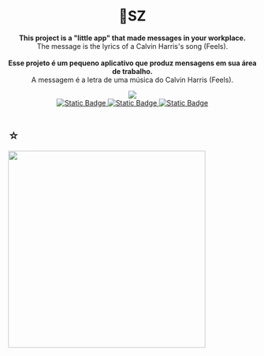 <h1 align="center">
    <span>💖SZ</span>
</h1>

<div align="center">
    <p> 
       <b>This project is a "little app" that made messages in your workplace.</b> <br> The message is the lyrics of a Calvin Harris's song (Feels). <br> <br>
       <b>Esse projeto é um pequeno aplicativo que produz mensagens em sua área de trabalho.</b> <br> A messagem é a letra de uma música do Calvin Harris (Feels). <br>
    </p>
    <img src="https://img.shields.io/badge/VBScript-black?style=for-the-badge&logo=VBScript&logoColor=9d0208" />
    <br>
    <a href="https://www.dio.me/users/juhh1956">
        <img alt="Static Badge" src="https://img.shields.io/badge/DIO-red?style=for-the-badge&color=34a0a4">
    </a>
    <a href="https://www.linkedin.com/in/hakuakai/">
        <img alt="Static Badge" src="https://img.shields.io/badge/linkedin-red?style=for-the-badge&color=168aad">
    </a>
        <a href="https://www.dio.me/users/juhh1956">
        <img alt="Static Badge" src="https://img.shields.io/badge/...-red?style=for-the-badge&color=1a759f">
    </a> <br> <br> 
</div>
<div align="justify">
    <h2>☆</h2>
    <img src="https://user-images.githubusercontent.com/102476175/201752620-8e4b5ea9-ab51-4cdd-9b11-d8ff07acfc0a.png" height="400"/>
</div>

